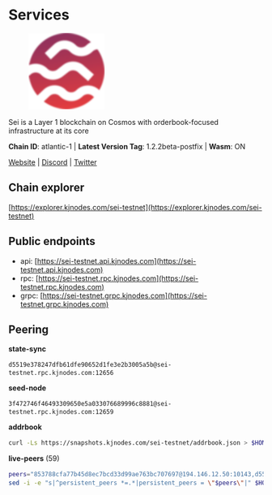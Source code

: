 # Services

<figure><img src="https://raw.githubusercontent.com/kj89/cosmos-images/main/logos/sei.png" width="150" alt=""><figcaption></figcaption></figure>

Sei is a Layer 1 blockchain on Cosmos with orderbook-focused infrastructure at its core

**Chain ID**: atlantic-1 | **Latest Version Tag**: 1.2.2beta-postfix | **Wasm**: ON

[Website](https://www.seinetwork.io) | [Discord](https://discord.gg/sei) | [Twitter](https://twitter.com/SeiNetwork)




## Chain explorer
[https://explorer.kjnodes.com/sei-testnet](https://explorer.kjnodes.com/sei-testnet)

## Public endpoints

* api: [https://sei-testnet.api.kjnodes.com](https://sei-testnet.api.kjnodes.com)
* rpc: [https://sei-testnet.rpc.kjnodes.com](https://sei-testnet.rpc.kjnodes.com)
* grpc: [https://sei-testnet.grpc.kjnodes.com](https://sei-testnet.grpc.kjnodes.com)

## Peering

**state-sync**

```text
d5519e378247dfb61dfe90652d1fe3e2b3005a5b@sei-testnet.rpc.kjnodes.com:12656
```

**seed-node**

```text
3f472746f46493309650e5a033076689996c8881@sei-testnet.rpc.kjnodes.com:12659
```

**addrbook**
```bash
curl -Ls https://snapshots.kjnodes.com/sei-testnet/addrbook.json > $HOME/.sei/config/addrbook.json
```

**live-peers** (59)
```bash
peers="853788cfa77b45d8ec7bcd33d99ae763bc707697@194.146.12.50:10143,d5519e378247dfb61dfe90652d1fe3e2b3005a5b@65.109.68.190:12656,c542c905caa475de4fd9ecca401af29dab5dbee5@135.181.59.162:11956,a541b059e17aea3bd4843314937036544bd6a838@135.181.251.102:26656,f18ddde835ed798d00d119eef4bf7b58c0e7c8c5@135.181.251.99:26656,cb44e5eaa41826480db16c4bd68f64c15de0eb17@155.133.27.170:12656,d2f5f6db0554c297a1104bd452b6182d3f851d1e@65.109.35.116:26656,1fc581acd401fb38d1f0c1a4b57ece6c096b3a98@142.132.253.112:14656,5dc46d23be16052abf78a30e9103d0173d75751c@65.108.137.92:25656,e8f7366b0c93359a241891f287552beafd69db2e@65.108.199.62:12656,27238e2f804bf28a14c186a2e0f0ceaae0d2588f@176.9.98.24:30513,d949da32bd77e472168a14dc65b1f9b13a075cc1@34.124.245.127:26656,d29f3c83772b30b712f72fbbecdc64fd2c2d1b20@38.242.151.106:12656,f47b94338fed2b0edc771a4251197c4b9ef8b50f@95.217.158.236:26656,85bd7c5ac455ed082d7974d7f157310cc8243e2d@144.76.67.53:2420,cd69b96a93de9cb9b91fe45ffa0be4b34e3d1880@65.109.85.226:7000,2f04f9f3e3ce6e4904c855b96ab53f31c8de769b@135.181.147.1:26656,32bd80fe84f92702494976b894404663e12a7152@162.55.223.23:12656,873a358b46b07c0c7c0280397a5ad27954a10633@162.19.238.186:26656,b6bbd640a7bb36a10b242d8cbd2b714371a6f790@141.94.138.48:26667,411d4df7b86dd9737fb738e1b6a027e05256c3dc@95.217.182.223:24656,1dd91ce29a1f296a1e5dd9533c06a311b0b604f6@65.108.231.124:14656,794b45a9ff3d30fdf44f9277775a58f61a2a59b9@148.251.11.99:12656,55632b262f77e7bdb6aa584293e69426349ef833@65.108.78.116:12656,675dd7d4308c2e93d9b789c873541e1e1774251d@65.108.233.102:26656,d530ce66d57a291c15e7cea39419eef0771c710f@65.109.11.205:24656,5deda0a64001c36c4f4c82f08dce7f9e9284221f@5.161.61.243:24656,5401e2589f554076c2d4eb4ca99650c6616c0a30@178.239.197.187:26656,bbbb471dd787b973de4804e8b805a143838fd95c@5.78.40.113:24656,efa769dde3f31d84f2587e3ec09a09014bb0437b@84.21.171.200:12656,cd5fc0bf33cb7e4a16a377fcb25d9c135165cc8b@66.45.251.38:46656,ca72209dded4120da636703728832193ed3e8d87@154.53.42.141:26656,eb1c4486e415b6bfeab88b32bc2baab57c892019@161.97.163.180:26656,fd8726a2d70339acd1e5a5814e232be1a2f54298@185.177.216.126:12656,d3e6b2485e788896f0001aee3b7a676f34358255@54.153.69.93:26656,38dcbc018101b0dbe5dff69f3d9aeb028fcef338@95.217.233.32:26656,05c5c96e0a1911b1cb0415fe3bcee6cf1f7a4395@65.108.131.190:28356,3bbf7adefda7d1b430f25759a42be2296fc7b74a@65.108.72.233:26556,b1f7e49b8fd8565cab4cb4c4a0d365c5aeb19c38@65.21.225.178:26656,78ea9a4f0ddb84de561b1358e4d1627850fbaf4c@159.89.205.107:12656,8f09568ff49598e00e2f565d73eef45b1f5d5646@5.161.194.135:24656,fbb8ae6eb2a5bbb46d9528facf8897992a274b9e@85.193.88.208:12656,b91fe8739e731d1bca270fabc5cc50ff26699c56@43.131.17.146:26656,598683560dbb91182be65b489734af9777683416@159.69.125.201:26656,d897e022db9f57f9017f11f307b6a9f5dcbc6e08@116.202.161.165:31656,79e8495d4ec25c8909c6a66ad90a0eea0cc8c652@54.177.129.70:26656,6d5f9b823c89ba72a27cb77aee843a7c5228ae40@13.52.245.93:26656,6afff5d7c886e394f402bc0b4cfe7366542a106a@144.76.90.130:31656,489b8ba15ba1db3f8899ef990b239e9924681060@213.239.207.175:12656,6d22e4599897c899530be1c04e6e02d233bc9aee@161.35.216.173:12656,079f1273614dcdac20d6bd3def593d14dcf85190@65.108.126.35:21656,81f9fdb42a6b76179e364737d9e352d096502084@159.69.180.31:26656,558c8143cf633b07a36c2bc3d148707aa05cd240@23.81.180.195:36656,0d011b164a5797784cadf6837de162b9ce282ed0@65.109.92.241:20036,1d5fdc2d0363701abd848baee98fc436502155c1@95.217.202.49:36656,8737579478ebf0342537cb9e6aa1e5220af39b09@65.108.230.245:28656,c5b049dfa5240037f4ddcc0e57d6ccbc69fd1857@65.108.3.234:26656,875f32f45e88371cd4b575d86c064d8afa9410e8@194.163.158.144:26656,3eeaed541adc2b75947db6ccde91ea70e5d2a3c4@65.109.31.55:45656"
sed -i -e "s|^persistent_peers *=.*|persistent_peers = \"$peers\"|" $HOME/.sei/config/config.toml
```
